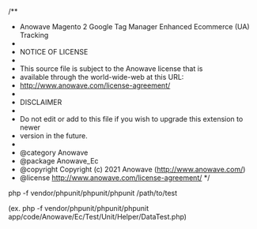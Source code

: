 /**
 * Anowave Magento 2 Google Tag Manager Enhanced Ecommerce (UA) Tracking
 *
 * NOTICE OF LICENSE
 *
 * This source file is subject to the Anowave license that is
 * available through the world-wide-web at this URL:
 * http://www.anowave.com/license-agreement/
 *
 * DISCLAIMER
 *
 * Do not edit or add to this file if you wish to upgrade this extension to newer
 * version in the future.
 *
 * @category 	Anowave
 * @package 	Anowave_Ec
 * @copyright 	Copyright (c) 2021 Anowave (http://www.anowave.com/)
 * @license  	http://www.anowave.com/license-agreement/
 */

php -f vendor/phpunit/phpunit/phpunit /path/to/test

(ex. php -f vendor/phpunit/phpunit/phpunit app/code/Anowave/Ec/Test/Unit/Helper/DataTest.php)

